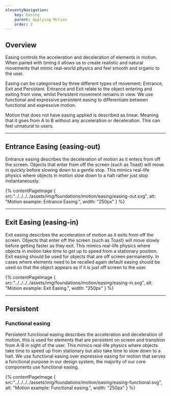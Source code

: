 ```yaml
---
eleventyNavigation:
    key: Easing
    parent: Applying Motion
    order: 2
---
```

## Overview

Easing controls the acceleration and deceleration of elements in motion. When paired with timing it allows us to create realistic and natural movements that mimic real-world physics and feel smooth and organic to the user.

Easing can be categorised by three different types of movement; Entrance, Exit and Persistent. Entrance and Exit relate to the object entering and exiting from view, whilst Persistent movement remains in view. We use functional and expressive persistent easing to differentiate between functional and expressive motion.

Motion that does not have easing applied is described as linear. Meaning that it goes from A to B without any acceleration or deceleration. This can feel unnatural to users.

---

## Entrance Easing (easing-out)

Entrance easing describes the deceleration of motion as it enters from off the screen. Objects that enter from off the screen (such as Toast) will move in quickly before slowing down to a gentle stop. This mimics real-life physics where objects in motion slow down to a halt rather just stop instantaneously.

{% contentPageImage {
src:"../../../../assets/img/foundations/motion/easing/easing-out.svg",
alt: "Motion example: Entrance Easing.",
width: "250px"
} %}

---

## Exit Easing (easing-in)

Exit easing describes the acceleration of motion as it exits from off the screen. Objects that enter off the screen (such as Toast) will move slowly before getting faster as they exit. This mimics real-life physics where objects in motion take time to get up to speed from a stationary position. Exit easing should be used for objects that are off screen permanently. In cases where elements need to be recalled again default easing should be used so that the object appears as if it is just off screen to the user.

{% contentPageImage {
src:"../../../../assets/img/foundations/motion/easing/easing-in.svg",
alt: "Motion example: Exit Easing.",
width: "250px"
} %}

---

## Persistent

### Functional easing

Persistent functional easing describes the acceleration and deceleration of motion, this is used for elements that are persistent on screen and transition from A-B in sight of the user. This mimics real-life physics where objects take time to speed up from stationary but also take time to slow down to a halt. We use functional easing over expressive easing for motion that serves a functional purpose in our design system, the majority of our core components use functional easing.

{% contentPageImage {
src:"../../../../assets/img/foundations/motion/easing/easing-functional.svg",
alt: "Motion example: Functional easing.",
width: "250px"
} %}

